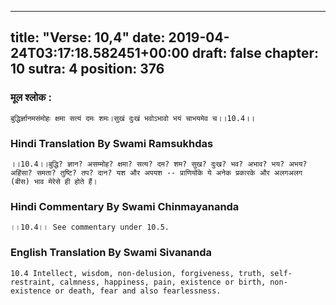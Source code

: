 
---
title: "Verse: 10,4"
date: 2019-04-24T03:17:18.582451+00:00
draft: false
chapter: 10
sutra: 4
position: 376
---
### मूल श्लोक :
```
बुद्धिर्ज्ञानमसंमोहः क्षमा सत्यं दमः शमः।सुखं दुःखं भवोऽभावो भयं चाभयमेव च।।10.4।।

```

### Hindi Translation By Swami Ramsukhdas
```
।।10.4।।बुद्धि? ज्ञान? असम्मोह? क्षमा? सत्य? दम? शम? सुख? दुःख? भव? अभाव? भय? अभय? अहिंसा? समता? तुष्टि? तप? दान? यश और अपयश -- प्राणियोंके ये अनेक प्रकारके और अलगअलग (बीस) भाव मेरेसे ही होते हैं।

```

### Hindi Commentary By Swami Chinmayananda
```
।।10.4।। See commentary under 10.5.

```

### English Translation By Swami  Sivananda
```
10.4 Intellect, wisdom, non-delusion, forgiveness, truth, self-restraint, calmness, happiness, pain, existence or birth, non-existence or death, fear and also fearlessness.

```

